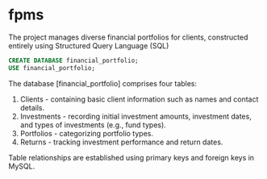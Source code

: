 # fpms
The project manages diverse financial portfolios for clients, constructed entirely using Structured Query Language (SQL)

```SQL
CREATE DATABASE financial_portfolio;
USE financial_portfolio; 
```
The database [financial_portfolio] comprises four tables:

1. Clients - containing basic client information such as names and contact details.
2. Investments - recording initial investment amounts, investment dates, and types of investments (e.g., fund types).
3. Portfolios - categorizing portfolio types.
4. Returns - tracking investment performance and return dates.

Table relationships are established using primary keys and foreign keys in MySQL.

